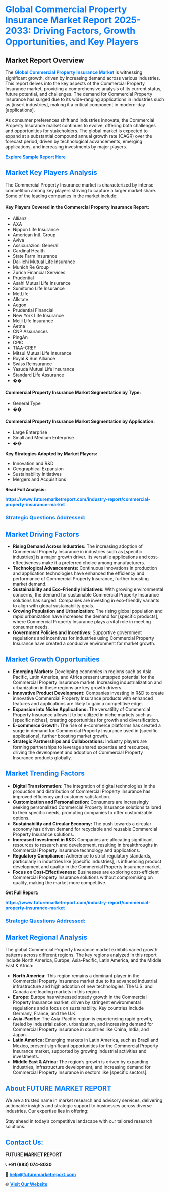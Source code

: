 <h1 style="color: #007BFF;">Global Commercial Property Insurance Market Report 2025-2033: Driving Factors, Growth Opportunities, and Key Players</h1>

<section id="overview">
<h2>Market Report Overview</h2>
<p>The <a href="https://www.futuremarketreport.com/industry-report/commercial-property-insurance-market" style="color: #007BFF; text-decoration: none;"><strong>Global Commercial Property Insurance Market</strong></a> is witnessing significant growth, driven by increasing demand across various industries. This report delves into the key aspects of the Commercial Property Insurance market, providing a comprehensive analysis of its current status, future potential, and challenges. The demand for Commercial Property Insurance has surged due to its wide-ranging applications in industries such as [insert industries], making it a critical component in modern-day [applications].</p>
<p>As consumer preferences shift and industries innovate, the Commercial Property Insurance market continues to evolve, offering both challenges and opportunities for stakeholders. The global market is expected to expand at a substantial compound annual growth rate (CAGR) over the forecast period, driven by technological advancements, emerging applications, and increasing investments by major players.</p>
</section>

<section id="overview">
<p><a href="https://www.futuremarketreport.com/request-sample/reportId=116991" style="color: #007BFF; text-decoration: none;"><strong>Explore Sample Report Here</strong></a></p>
</section>

<section id="key-players">
<h2 style="color: #007BFF;">Market Key Players Analysis</h2>
<p>The Commercial Property Insurance market is characterized by intense competition among key players striving to capture a larger market share. Some of the leading companies in the market include:</p>
<h4>Key Players Covered in the Commercial Property Insurance Report:</h4>
<ul><li>Allianz</li><li>AXA</li><li>Nippon Life Insurance</li><li>American Intl. Group</li><li>Aviva</li><li>Assicurazioni Generali</li><li>Cardinal Health</li><li>State Farm Insurance</li><li>Dai-ichi Mutual Life Insurance</li><li>Munich Re Group</li><li>Zurich Financial Services</li><li>Prudential</li><li>Asahi Mutual Life Insurance</li><li>Sumitomo Life Insurance</li><li>MetLife</li><li>Allstate</li><li>Aegon</li><li>Prudential Financial</li><li>New York Life Insurance</li><li>Meiji Life Insurance</li><li>Aetna</li><li>CNP Assurances</li><li>PingAn</li><li>CPIC</li><li>TIAA-CREF</li><li>Mitsui Mutual Life Insurance</li><li>Royal &amp; Sun Alliance</li><li>Swiss Reinsurance</li><li>Yasuda Mutual Life Insurance</li><li>Standard Life Assurance</li><li>��</li></ul>
<h4>Commercial Property Insurance Market Segmentation by Type:</h4>
<ul><li>General Type</li><li>��</li></ul>

<h4>Commercial Property Insurance Market Segmentation by Application:</h4>
<ul><li>Large Enterprise</li><li>Small and Medium Enterprise</li><li>��</li></ul>
<p><strong>Key Strategies Adopted by Market Players:</strong></p>
<ul>
<li>Innovation and R&D</li>
<li>Geographical Expansion</li>
<li>Sustainability Initiatives</li>
<li>Mergers and Acquisitions</li>
</ul>
</section>

<section>
<p><strong>Read Full Analysis: </strong></p><a href="https://www.futuremarketreport.com/industry-report/commercial-property-insurance-market" style="color: #007BFF; text-decoration: none;"><strong>https://www.futuremarketreport.com/industry-report/commercial-property-insurance-market</strong></a>
<h3 style="color: #007BFF;">Strategic Questions Addressed:</h3>
</section>

<section id="driving-factors">
<h2 style="color: #007BFF;">Market Driving Factors</h2>
<ul>
<li><strong>Rising Demand Across Industries:</strong> The increasing adoption of Commercial Property Insurance in industries such as [specific industries] is a major growth driver. Its versatile applications and cost-effectiveness make it a preferred choice among manufacturers.</li>
<li><strong>Technological Advancements:</strong> Continuous innovations in production and application technologies have enhanced the efficiency and performance of Commercial Property Insurance, further boosting market demand.</li>
<li><strong>Sustainability and Eco-Friendly Initiatives:</strong> With growing environmental concerns, the demand for sustainable Commercial Property Insurance solutions has surged. Companies are investing in eco-friendly variants to align with global sustainability goals.</li>
<li><strong>Growing Population and Urbanization:</strong> The rising global population and rapid urbanization have increased the demand for [specific products], where Commercial Property Insurance plays a vital role in meeting consumer needs.</li>
<li><strong>Government Policies and Incentives:</strong> Supportive government regulations and incentives for industries using Commercial Property Insurance have created a conducive environment for market growth.</li>
</ul>
</section>

<section id="growth-opportunities">
<h2 style="color: #007BFF;">Market Growth Opportunities</h2>
<ul>
<li><strong>Emerging Markets:</strong> Developing economies in regions such as Asia-Pacific, Latin America, and Africa present untapped potential for the Commercial Property Insurance market. Increasing industrialization and urbanization in these regions are key growth drivers.</li>
<li><strong>Innovative Product Development:</strong> Companies investing in R&D to create innovative Commercial Property Insurance products with enhanced features and applications are likely to gain a competitive edge.</li>
<li><strong>Expansion into Niche Applications:</strong> The versatility of Commercial Property Insurance allows it to be utilized in niche markets such as [specific niches], creating opportunities for growth and diversification.</li>
<li><strong>E-commerce Growth:</strong> The rise of e-commerce platforms has created a surge in demand for Commercial Property Insurance used in [specific applications], further boosting market growth.</li>
<li><strong>Strategic Partnerships and Collaborations:</strong> Industry players are forming partnerships to leverage shared expertise and resources, driving the development and adoption of Commercial Property Insurance products globally.</li>
</ul>
</section>

<section id="trending-factors">
<h2 style="color: #007BFF;">Market Trending Factors</h2>
<ul>
<li><strong>Digital Transformation:</strong> The integration of digital technologies in the production and distribution of Commercial Property Insurance has improved efficiency and customer satisfaction.</li>
<li><strong>Customization and Personalization:</strong> Consumers are increasingly seeking personalized Commercial Property Insurance solutions tailored to their specific needs, prompting companies to offer customizable options.</li>
<li><strong>Sustainability and Circular Economy:</strong> The push towards a circular economy has driven demand for recyclable and reusable Commercial Property Insurance solutions.</li>
<li><strong>Increased Investment in R&D:</strong> Companies are allocating significant resources to research and development, resulting in breakthroughs in Commercial Property Insurance technology and applications.</li>
<li><strong>Regulatory Compliance:</strong> Adherence to strict regulatory standards, particularly in industries like [specific industries], is influencing product development and quality in the Commercial Property Insurance market.</li>
<li><strong>Focus on Cost-Effectiveness:</strong> Businesses are exploring cost-efficient Commercial Property Insurance solutions without compromising on quality, making the market more competitive.</li>
</ul>
</section>

<section>
<p><strong>Get Full Report: </strong></p><a href="https://www.futuremarketreport.com/industry-report/commercial-property-insurance-market" style="color: #007BFF; text-decoration: none;"><strong>https://www.futuremarketreport.com/industry-report/commercial-property-insurance-market</strong></a>
<h3 style="color: #007BFF;">Strategic Questions Addressed:</h3>
</section>


<section id="regional-analysis">
<h2 style="color: #007BFF;">Market Regional Analysis</h2>
<p>The global Commercial Property Insurance market exhibits varied growth patterns across different regions. The key regions analyzed in this report include North America, Europe, Asia-Pacific, Latin America, and the Middle East & Africa:</p>
<ul>
<li><strong>North America:</strong> This region remains a dominant player in the Commercial Property Insurance market due to its advanced industrial infrastructure and high adoption of new technologies. The U.S. and Canada are leading markets in this region.</li>
<li><strong>Europe:</strong> Europe has witnessed steady growth in the Commercial Property Insurance market, driven by stringent environmental regulations and a focus on sustainability. Key countries include Germany, France, and the U.K.</li>
<li><strong>Asia-Pacific:</strong> The Asia-Pacific region is experiencing rapid growth, fueled by industrialization, urbanization, and increasing demand for Commercial Property Insurance in countries like China, India, and Japan.</li>
<li><strong>Latin America:</strong> Emerging markets in Latin America, such as Brazil and Mexico, present significant opportunities for the Commercial Property Insurance market, supported by growing industrial activities and investments.</li>
<li><strong>Middle East & Africa:</strong> The region’s growth is driven by expanding industries, infrastructure development, and increasing demand for Commercial Property Insurance in sectors like [specific sectors].</li>
</ul>
</section>

<footer>
<h2 style="color: #007BFF;">About FUTURE MARKET REPORT</h2>
<p>We are a trusted name in market research and advisory services, delivering actionable insights and strategic support to businesses across diverse industries. Our expertise lies in offering:</p>

<p>Stay ahead in today’s competitive landscape with our tailored research solutions.</p>

<h2 style="color: #007BFF;">Contact Us:</h2>
<p><strong>FUTURE MARKET REPORT</strong></p>
<p>📞 <strong>+91 (883) 074-8030</strong></p>
<p>📧 <strong><a href="mailto:help@futuremarketreport.com" style="color: #007BFF;">help@futuremarketreport.com</a></strong></p>
<p>🌐 <strong><a href="https://www.futuremarketreport.com/" style="color: #007BFF;">Visit Our Website</a></strong></p>
</footer>